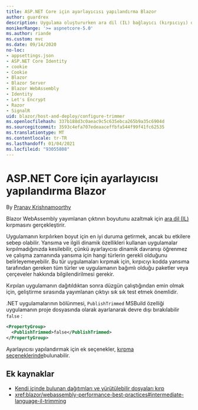 ```yaml
---
title: ASP.NET Core için ayarlayıcısı yapılandırma Blazor
author: guardrex
description: Uygulama oluştururken ara dil (IL) bağlayıcı (kırpıcıyı) denetimini nasıl denetleyeceğinizi öğrenin Blazor .
monikerRange: '>= aspnetcore-5.0'
ms.author: riande
ms.custom: mvc
ms.date: 09/14/2020
no-loc:
- appsettings.json
- ASP.NET Core Identity
- cookie
- Cookie
- Blazor
- Blazor Server
- Blazor WebAssembly
- Identity
- Let's Encrypt
- Razor
- SignalR
uid: blazor/host-and-deploy/configure-trimmer
ms.openlocfilehash: 337b188d3c0aeac9c5c635ebca265b9a35c6904d
ms.sourcegitcommit: 3593c4efa707edeaaceffbfa544f99f41fc62535
ms.translationtype: MT
ms.contentlocale: tr-TR
ms.lasthandoff: 01/04/2021
ms.locfileid: "93055808"
---
```

# <a name="configure-the-trimmer-for-aspnet-core-no-locblazor"></a>ASP.NET Core için ayarlayıcısı yapılandırma Blazor

By [Pranav Krishnamoorthy](https://github.com/pranavkm)

Blazor WebAssembly yayımlanan çıktının boyutunu azaltmak için [ara dil (IL)](/dotnet/standard/managed-code#intermediate-language--execution) kırpmasını gerçekleştirir.

Uygulamanın kırpılırken boyut için en iyi duruma getirmek, ancak bu etkilere sebep olabilir. Yansıma ve ilgili dinamik özellikleri kullanan uygulamalar kırpılmadığınızda kesilebilir, çünkü ayarlayıcısı dinamik davranışı öğrenmez ve çalışma zamanında yansıma için hangi türlerin gerekli olduğunu belirleyemeyebilir. Bu tür uygulamaları kırpmak için, kırpıcıyı kodda yansıma tarafından gereken tüm türler ve uygulamanın bağımlı olduğu paketler veya çerçeveler hakkında bilgilendirilmesi gerekir.

Kırpılan uygulamanın dağıtıldıktan sonra düzgün çalıştığından emin olmak için, geliştirme sırasında yayımlanan çıktıyı sık sık test etmek önemlidir.

.NET uygulamalarının bölünmesi, `PublishTrimmed` MSBuild özelliği uygulamanın proje dosyasında olarak ayarlanarak devre dışı bırakılabilir `false` :

```xml
<PropertyGroup>
  <PublishTrimmed>false</PublishTrimmed>
</PropertyGroup>
```
Ayarlayıcısı yapılandırmak için ek seçenekler, [kırpma seçeneklerinde](/dotnet/core/deploying/trimming-options)bulunabilir.

## <a name="additional-resources"></a>Ek kaynaklar

* [Kendi içinde bulunan dağıtımları ve yürütülebilir dosyaları kırp](/dotnet/core/deploying/trim-self-contained)
* <xref:blazor/webassembly-performance-best-practices#intermediate-language-il-trimming>

